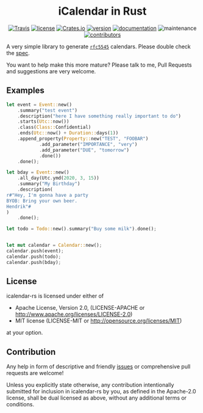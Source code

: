 <div align="center">

# iCalendar in Rust

[![Travis](https://img.shields.io/travis/hoodie/icalendar-rs.svg)](https://travis-ci.org/hoodie/icalendar-rs/)
[![license](https://img.shields.io/crates/l/icalendar.svg)](https://crates.io/crates/icalendar/)
[![Crates.io](https://img.shields.io/crates/d/icalendar.svg)](https://crates.io/crates/icalendar)
[![version](https://img.shields.io/crates/v/icalendar.svg)](https://crates.io/crates/icalendar/)
[![documentation](https://docs.rs/icalendar/badge.svg)](https://docs.rs/icalendar/)
![maintenance](https://img.shields.io/maintenance/yes/2021)
[![contributors](https://img.shields.io/github/contributors/hoodie/icalendar-rs)](https://github.com/hoodie/icalendar-rs/graphs/contributors)
</div>

A very simple library to generate [`rfc5545`](http://tools.ietf.org/html/rfc5545) calendars.
Please double check the [spec](http://tools.ietf.org/html/rfc5545).

You want to help make this more mature? Please talk to me, Pull Requests and suggestions are very welcome.

## Examples

```rust
let event = Event::new()
    .summary("test event")
    .description("here I have something really important to do")
    .starts(Utc::now())
    .class(Class::Confidential)
    .ends(Utc::now() + Duration::days(1))
    .append_property(Property::new("TEST", "FOOBAR")
            .add_parameter("IMPORTANCE", "very")
            .add_parameter("DUE", "tomorrow")
            .done())
    .done();

let bday = Event::new()
    .all_day(Utc.ymd(2020, 3, 15))
    .summary("My Birthday")
    .description(
r#"Hey, I'm gonna have a party
BYOB: Bring your own beer.
Hendrik"#
)
    .done();

let todo = Todo::new().summary("Buy some milk").done();


let mut calendar = Calendar::new();
calendar.push(event);
calendar.push(todo);
calendar.push(bday);
```

## License

icalendar-rs is licensed under either of

* Apache License, Version 2.0, (LICENSE-APACHE or http://www.apache.org/licenses/LICENSE-2.0)
* MIT license (LICENSE-MIT or http://opensource.org/licenses/MIT)

at your option.

## Contribution

Any help in form of descriptive and friendly [issues](https://github.com/hoodie/icalendar-rs/issues) or comprehensive pull requests are welcome! 

Unless you explicitly state otherwise, any contribution intentionally submitted for inclusion in icalendar-rs by you, as defined in the Apache-2.0 license, shall be dual licensed as above, without any additional terms or conditions.

